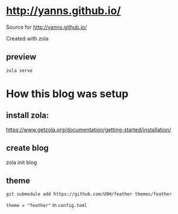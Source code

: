 # http://yanns.github.io/

Source for http://yanns.github.io/

Created with zola

## preview

```
zola serve
```

# How this blog was setup

## install zola:

https://www.getzola.org/documentation/getting-started/installation/

## create blog

zola init blog

## theme

```
git submodule add https://github.com/U9H/feather themes/feather
````

`theme = "feather"` in `config.toml`
